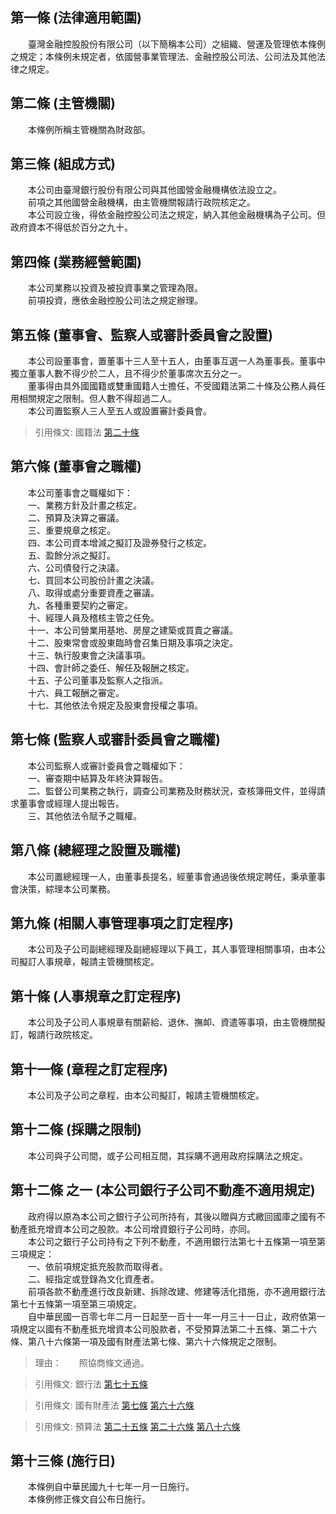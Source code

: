 第一條 (法律適用範圍)
---------------------
　　臺灣金融控股股份有限公司（以下簡稱本公司）之組織、營運及管理依本條例之規定；本條例未規定者，依國營事業管理法、金融控股公司法、公司法及其他法律之規定。  


第二條 (主管機關)
-----------------
　　本條例所稱主管機關為財政部。  


第三條 (組成方式)
-----------------
　　本公司由臺灣銀行股份有限公司與其他國營金融機構依法設立之。  
　　前項之其他國營金融機構，由主管機關報請行政院核定之。  
　　本公司設立後，得依金融控股公司法之規定，納入其他金融機構為子公司。但政府資本不得低於百分之九十。  


第四條 (業務經營範圍)
---------------------
　　本公司業務以投資及被投資事業之管理為限。  
　　前項投資，應依金融控股公司法之規定辦理。  


第五條 (董事會、監察人或審計委員會之設置)
-----------------------------------------
　　本公司設董事會，置董事十三人至十五人，由董事互選一人為董事長。董事中獨立董事人數不得少於二人，且不得少於董事席次五分之一。  
　　董事得由具外國國籍或雙重國籍人士擔任，不受國籍法第二十條及公務人員任用相關規定之限制。但人數不得超過二人。  
　　本公司置監察人三人至五人或設置審計委員會。  
> 引用條文: 國籍法 [第二十條](../../內政/戶政/國籍法.md#第二十條-取得外國國籍公職人員之免職及例外)



第六條 (董事會之職權)
---------------------
　　本公司董事會之職權如下：  
　　一、業務方針及計畫之核定。  
　　二、預算及決算之審議。  
　　三、重要規章之核定。  
　　四、本公司資本增減之擬訂及證券發行之核定。  
　　五、盈餘分派之擬訂。  
　　六、公司債發行之決議。  
　　七、買回本公司股份計畫之決議。  
　　八、取得或處分重要資產之審議。  
　　九、各種重要契約之審定。  
　　十、經理人員及稽核主管之任免。  
　　十一、本公司營業用基地、房屋之建築或買賣之審議。  
　　十二、股東常會或股東臨時會召集日期及事項之決定。  
　　十三、執行股東會之決議事項。  
　　十四、會計師之委任、解任及報酬之核定。  
　　十五、子公司董事及監察人之指派。  
　　十六、員工報酬之審定。  
　　十七、其他依法令規定及股東會授權之事項。  


第七條 (監察人或審計委員會之職權)
---------------------------------
　　本公司監察人或審計委員會之職權如下：  
　　一、審查期中結算及年終決算報告。  
　　二、監督公司業務之執行，調查公司業務及財務狀況，查核簿冊文件，並得請求董事會或經理人提出報告。  
　　三、其他依法令賦予之職權。  


第八條 (總經理之設置及職權)
---------------------------
　　本公司置總經理一人，由董事長提名，經董事會通過後依規定聘任，秉承董事會決策，綜理本公司業務。  


第九條 (相關人事管理事項之訂定程序)
-----------------------------------
　　本公司及子公司副總經理及副總經理以下員工，其人事管理相關事項，由本公司擬訂人事規章，報請主管機關核定。  


第十條 (人事規章之訂定程序)
---------------------------
　　本公司及子公司人事規章有關薪給、退休、撫卹、資遣等事項，由主管機關擬訂，報請行政院核定。  


第十一條 (章程之訂定程序)
-------------------------
　　本公司及子公司之章程，由本公司擬訂，報請主管機關核定。  


第十二條 (採購之限制)
---------------------
　　本公司與子公司間，或子公司相互間，其採購不適用政府採購法之規定。  


第十二條 之一 (本公司銀行子公司不動產不適用規定)
------------------------------------------------
　　政府得以原為本公司之銀行子公司所持有，其後以贈與方式繳回國庫之國有不動產抵充增資本公司之股款。本公司增資銀行子公司時，亦同。  
　　本公司之銀行子公司持有之下列不動產，不適用銀行法第七十五條第一項至第三項規定：  
　　一、依前項規定抵充股款而取得者。  
　　二、經指定或登錄為文化資產者。  
　　前項各款不動產進行改良新建、拆除改建、修建等活化措施，亦不適用銀行法第七十五條第一項至第三項規定。  
　　自中華民國一百零七年二月一日起至一百十一年一月三十一日止，政府依第一項規定以國有不動產抵充增資本公司股款者，不受預算法第二十五條、第二十六條、第八十六條第一項及國有財產法第七條、第六十六條規定之限制。  
> 理由：　　照協商條文通過。

> 引用條文: 銀行法 [第七十五條](../../財政金融/銀行/銀行法.md#第七十五條-投資不動產之限制)

> 引用條文: 國有財產法 [第七條](../../財政金融/國有財產/國有財產法.md#第七條-國有財產收益及處分程序) [第六十六條](../../財政金融/國有財產/國有財產法.md#第六十六條-財政部對計畫之審查與呈報)

> 引用條文: 預算法 [第二十五條](../../主計/預算/預算法.md#第二十五條-預算外處分之禁止) [第二十六條](../../主計/預算/預算法.md#第二十六條-須依預算程序之買賣) [第八十六條](../../主計/預算/預算法.md#第八十六條-附屬單位預算應編入總預算之項目)



第十三條 (施行日)
-----------------
　　本條例自中華民國九十七年一月一日施行。  
　　本條例修正條文自公布日施行。